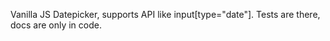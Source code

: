 Vanilla JS Datepicker, supports API like input[type="date"]. Tests are there, docs are only in code.
